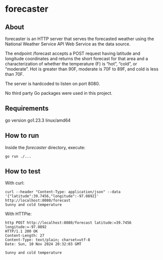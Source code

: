 # forecaster

## About
forecaster is an HTTP server that serves the forecasted weather using the National Weather Service API Web Service as the data source.

The endpoint /forecast accepts a POST request having latitude and longitude coordinates and returns the short forecast for that area and a characterization of whether the temperature (F) is “hot”, “cold”, or “moderate”. Hot is greater than 90F, moderate is 70F to 89F, and cold is less than 70F.

The server is hardcoded to listen on port 8080.

No third party Go packages were used in this project.

## Requirements
go version go1.23.3 linux/amd64

## How to run
Inside the *forecaster* directory, execute:

```
go run ./...
```

## How to test
With curl:
```
curl --header "Content-Type: application/json" --data '{"latitude":39.7456,"longitude":-97.0892}' http://localhost:8080/forecast
Sunny and cold temperature
```

With HTTPie:
```
http POST http://localhost:8080/forecast latitude:=39.7456 longitude:=-97.0892
HTTP/1.1 200 OK
Content-Length: 27
Content-Type: text/plain; charset=utf-8
Date: Sun, 10 Nov 2024 20:32:03 GMT

Sunny and cold temperature
```
